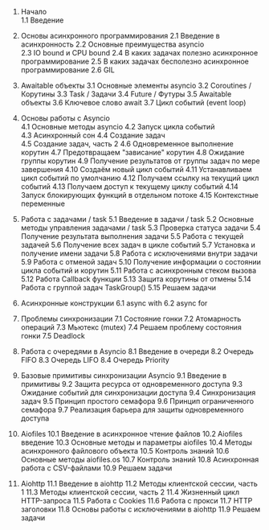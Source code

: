 1. Начало  
	1.1 Введение
2. Основы асинхронного программирования
	2.1 Введение в асинхронность
	2.2 Основные преимущества asyncio  
	2.3 IO bound и CPU bound
	2.4 В каких задачах полезно асинхронное программирование
	2.5 В каких задачах бесполезно асинхронное программирование
	2.6 GIL

3. Awaitable объекты
	3.1 Основные элементы asyncio
	3.2 Coroutines / Корутины
	3.3 Task / Задачи
	3.4 Future / Футуры
	3.5 Awaitable объекты
	3.6 Ключевое слово await
	3.7 Цикл событий (event loop)

4. Основы работы с Asyncio	
	4.1 Основные методы asyncio
	4.2 Запуск цикла событий	 	 
	4.3 Асинхронный сон
	4.4 Создание задач  
	4.5 Создание задач, часть 2
	4.6 Одновременное выполнение корутин
	4.7 Предотвращаем "зависание" корутин
	4.8 Ожидание группы корутин
	4.9 Получение результатов от группы задач по мере завершения
	4.10 Создаём новый цикл событий
	4.11 Устанавливаем цикл событий по умолчанию
	4.12 Получаем ссылку на текущий цикл событий
	4.13 Получаем доступ к текущему циклу событий
	4.14 Запуск блокирующих функций в отдельном потоке
	4.15 Контекстные переменные
5. Работа с задачами / task
	5.1 Введение в задачи / task
	5.2 Основные методы управления задачами / task
	5.3 Проверка статуса задачи
	5.4 Получение результата выполнения задачи
	5.5 Работа с текущей задачей
	5.6 Получение всех задач в цикле событий
	5.7 Установка и получение имени задачи
	5.8 Работа с исключениями внутри задачи
	5.9 Работа с отменой задач
	5.10 Получение информации о состоянии цикла событий и корутин
	5.11 Работа с асинхронным стеком вызова
	5.12 Работа Сallback функции 
	5.13 Защита корутины от отмены
	5.14 Работа с группой задач TaskGroup()
	5.15 Решаем задачи
6. Асинхронные конструкции
	6.1 async with
	6.2 async for
7. Проблемы синхронизации
	7.1 Состояние гонки
	7.2 Атомарность операций
	7.3 Мьютекс (mutex)
	7.4 Решаем проблему состояния гонки
	7.5 Deadlock
8. Работа с очередями в Asyncio
	8.1 Введение в очереди
	8.2 Очередь FIFO
	8.3 Очередь LIFO
	8.4 Очередь Priority
9. Базовые примитивы синхронизации Asyncio
	9.1 Введение в примитивы
	9.2 Защита ресурса от одновременного доступа
	9.3 Ожидание событий для синхронизации доступа
	9.4 Синхронизация задач
	9.5 Принцип простого семафора
	9.6 Принцип ограниченного семафора
	9.7 Реализация барьера для защиты одновременного доступа
10. Aiofiles
	10.1 Введение в асинхронное чтение файлов
	10.2 Aiofiles введение
	10.3 Основные методы и параметры аiofiles
	10.4 Методы асинхронного файлового объекта
	10.5 Контроль знаний
	10.6 Основные методы аiofiles.os
	10.7 Контроль знаний
	10.8 Асинхронная работа с CSV-файлами
	10.9 Решаем задачи
11. Aiohttp
	11.1 Введение в aiohttp
	11.2 Методы клиентской сессии, часть 1
	11.3 Методы клиентской сессии, часть 2
	11.4 Жизненный цикл HTTP-запроса
	11.5 Работа с Cookies
	11.6 Работа с прокси
	11.7 HTTP заголовки
	11.8 Основы работы с исключениями в aiohttp
	11.9 Решаем задачи